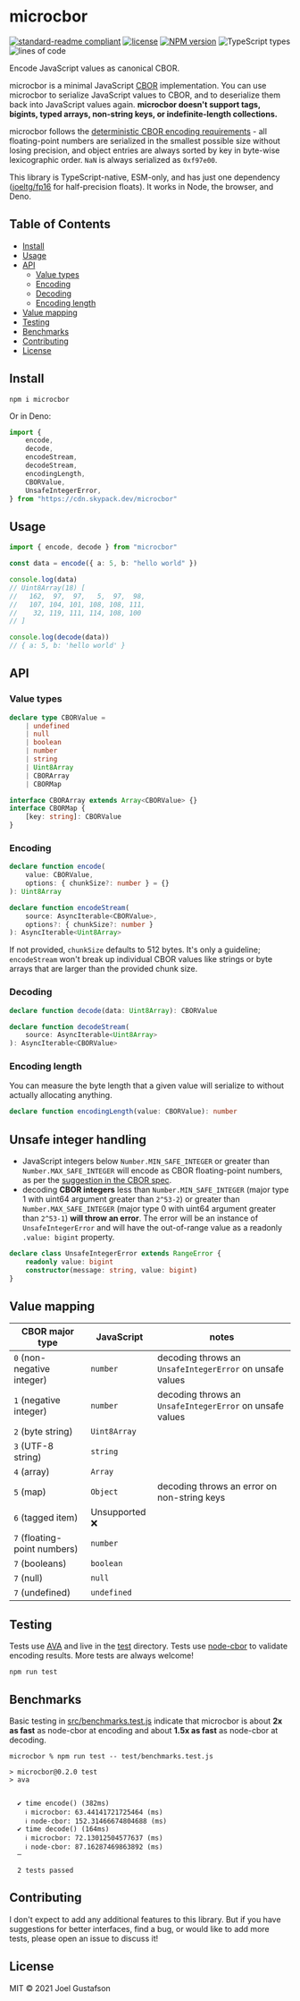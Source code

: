 # microcbor

[![standard-readme compliant](https://img.shields.io/badge/readme%20style-standard-brightgreen.svg)](https://github.com/RichardLitt/standard-readme) [![license](https://img.shields.io/github/license/joeltg/microcbor)](https://opensource.org/licenses/MIT) [![NPM version](https://img.shields.io/npm/v/microcbor)](https://www.npmjs.com/package/microcbor) ![TypeScript types](https://img.shields.io/npm/types/microcbor) ![lines of code](https://img.shields.io/tokei/lines/github/joeltg/microcbor)

Encode JavaScript values as canonical CBOR.

microcbor is a minimal JavaScript [CBOR](https://cbor.io/) implementation. You can use microcbor to serialize JavaScript values to CBOR, and to deserialize them back into JavaScript values again. **microcbor doesn't support tags, bigints, typed arrays, non-string keys, or indefinite-length collections.**

microcbor follows the [deterministic CBOR encoding requirements](https://www.rfc-editor.org/rfc/rfc8949.html#core-det) - all floating-point numbers are serialized in the smallest possible size without losing precision, and object entries are always sorted by key in byte-wise lexicographic order. `NaN` is always serialized as `0xf97e00`.

This library is TypeScript-native, ESM-only, and has just one dependency ([joeltg/fp16](https://github.com/joeltg/fp16) for half-precision floats). It works in Node, the browser, and Deno.

## Table of Contents

- [Install](#install)
- [Usage](#usage)
- [API](#api)
  - [Value types](#value-types)
  - [Encoding](#encoding)
  - [Decoding](#decoding)
  - [Encoding length](#encoding-length)
- [Value mapping](#value-mapping)
- [Testing](#testing)
- [Benchmarks](#benchmarks)
- [Contributing](#contributing)
- [License](#license)

## Install

```
npm i microcbor
```

Or in Deno:

```typescript
import {
	encode,
	decode,
	encodeStream,
	decodeStream,
	encodingLength,
	CBORValue,
	UnsafeIntegerError,
} from "https://cdn.skypack.dev/microcbor"
```

## Usage

```typescript
import { encode, decode } from "microcbor"

const data = encode({ a: 5, b: "hello world" })

console.log(data)
// Uint8Array(18) [
//   162,  97,  97,   5,  97,  98,
//   107, 104, 101, 108, 108, 111,
//    32, 119, 111, 114, 108, 100
// ]

console.log(decode(data))
// { a: 5, b: 'hello world' }
```

## API

### Value types

```ts
declare type CBORValue =
	| undefined
	| null
	| boolean
	| number
	| string
	| Uint8Array
	| CBORArray
	| CBORMap

interface CBORArray extends Array<CBORValue> {}
interface CBORMap {
	[key: string]: CBORValue
}
```

### Encoding

```typescript
declare function encode(
	value: CBORValue,
	options: { chunkSize?: number } = {}
): Uint8Array

declare function encodeStream(
	source: AsyncIterable<CBORValue>,
	options?: { chunkSize?: number }
): AsyncIterable<Uint8Array>
```

If not provided, `chunkSize` defaults to 512 bytes. It's only a guideline; `encodeStream` won't break up individual CBOR values like strings or byte arrays that are larger than the provided chunk size.

### Decoding

```typescript
declare function decode(data: Uint8Array): CBORValue

declare function decodeStream(
	source: AsyncIterable<Uint8Array>
): AsyncIterable<CBORValue>
```

### Encoding length

You can measure the byte length that a given value will serialize to without actually allocating anything.

```ts
declare function encodingLength(value: CBORValue): number
```

## Unsafe integer handling

- JavaScript integers below `Number.MIN_SAFE_INTEGER` or greater than `Number.MAX_SAFE_INTEGER` will encode as CBOR floating-point numbers, as per the [suggestion in the CBOR spec](https://www.rfc-editor.org/rfc/rfc8949.html#name-converting-from-json-to-cbo).
- decoding **CBOR integers** less than `Number.MIN_SAFE_INTEGER` (major type 1 with uint64 argument greater than `2^53-2`) or greater than `Number.MAX_SAFE_INTEGER` (major type 0 with uint64 argument greater than `2^53-1`) **will throw an error**. The error will be an instance of `UnsafeIntegerError` and will have the out-of-range value as a readonly `.value: bigint` property.

```typescript
declare class UnsafeIntegerError extends RangeError {
	readonly value: bigint
	constructor(message: string, value: bigint)
}
```

## Value mapping

| CBOR major type              | JavaScript     | notes                                                    |
| ---------------------------- | -------------- | -------------------------------------------------------- |
| `0` (non-negative integer)   | `number`       | decoding throws an `UnsafeIntegerError` on unsafe values |
| `1` (negative integer)       | `number`       | decoding throws an `UnsafeIntegerError` on unsafe values |
| `2` (byte string)            | `Uint8Array`   |                                                          |
| `3` (UTF-8 string)           | `string`       |                                                          |
| `4` (array)                  | `Array`        |                                                          |
| `5` (map)                    | `Object`       | decoding throws an error on non-string keys              |
| `6` (tagged item)            | Unsupported ❌ |                                                          |
| `7` (floating-point numbers) | `number`       |                                                          |
| `7` (booleans)               | `boolean`      |                                                          |
| `7` (null)                   | `null`         |                                                          |
| `7` (undefined)              | `undefined`    |                                                          |

## Testing

Tests use [AVA](https://github.com/avajs/ava) and live in the [test](./test/) directory. Tests use [node-cbor](https://github.com/hildjj/node-cbor/) to validate encoding results. More tests are always welcome!

```
npm run test
```

## Benchmarks

Basic testing in [src/benchmarks.test.js](src/benchmarks.test.js) indicate that microcbor is about **2x as fast** as node-cbor at encoding and about **1.5x as fast** as node-cbor at decoding.

```
microcbor % npm run test -- test/benchmarks.test.js

> microcbor@0.2.0 test
> ava


  ✔ time encode() (382ms)
    ℹ microcbor: 63.44141721725464 (ms)
    ℹ node-cbor: 152.31466674804688 (ms)
  ✔ time decode() (164ms)
    ℹ microcbor: 72.13012504577637 (ms)
    ℹ node-cbor: 87.16287469863892 (ms)
  ─

  2 tests passed
```

## Contributing

I don't expect to add any additional features to this library. But if you have suggestions for better interfaces, find a bug, or would like to add more tests, please open an issue to discuss it!

## License

MIT © 2021 Joel Gustafson
